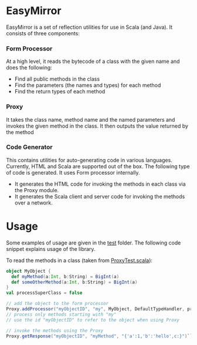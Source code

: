 # EasyMirror
EasyMirror is a set of reflection utilities for use in Scala (and Java). It consists of three components: 
### Form Processor
At a high level, it reads the bytecode of a class with the given name and does the following:
- Find all public methods in the class
- Find the parameters (the names and types) for each method
- Find the return types of each method

### Proxy
It takes the class name, method name and the named parameters and invokes the given method in the class. It then outputs the value returned by the method

### Code Generator 
This contains utilities for auto-generating code in various languages. Currently, HTML and Scala are supported out of the box. The following type of code is generated. It uses Form processor internally.

- It generates the HTML code for invoking the methods in each class via the Proxy module.
- It generates the Scala client and server code for invoking the methods over a network.

# Usage
Some examples of usage are given in the [test](https://github.com/scalahub/EasyMirror/blob/master/src/test/scala/org/sh/reflect/test "test") folder.
The following code snippet explains usage of the library.

To read the methods in a class (taken from [ProxyTest.scala](https://github.com/scalahub/EasyMirror/blob/master/src/test/scala/org/sh/reflect/test/ProxyTest.scala "ProxyTest.scala")):

```scala
object MyObject {
  def myMethod(a:Int, b:String) = BigInt(a)
  def someOtherMethod(a:Int, b:String) = BigInt(a)
}
val processSuperClass = false

// add the object to the form processor
Proxy.addProcessor("myObjectID", "my", MyObject, DefaultTypeHandler, processSuperClass)
// process only methods starting with "my"
// use the id "myObjectID" to refer to the object when using Proxy

// invoke the methods using the Proxy
Proxy.getResponse("myObjectID", "myMethod", "{'a':1,'b':'hello',c:}")```
